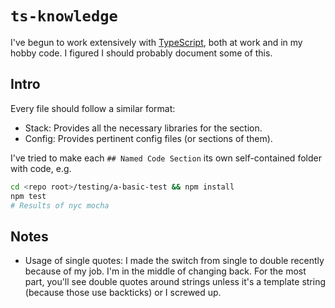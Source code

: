 # `ts-knowledge`

I've begun to work extensively with [TypeScript](https://www.typescriptlang.org/), both at work and in my hobby code. I figured I should probably document some of this.

## Intro

Every file should follow a similar format:

* Stack: Provides all the necessary libraries for the section.
* Config: Provides pertinent config files (or sections of them).

I've tried to make each `## Named Code Section` its own self-contained folder with code, e.g.
```bash
cd <repo root>/testing/a-basic-test && npm install
npm test
# Results of nyc mocha
```

## Notes

* Usage of single quotes: I made the switch from single to double recently because of my job. I'm in the middle of changing back. For the most part, you'll see double quotes around strings unless it's a template string (because those use backticks) or I screwed up.